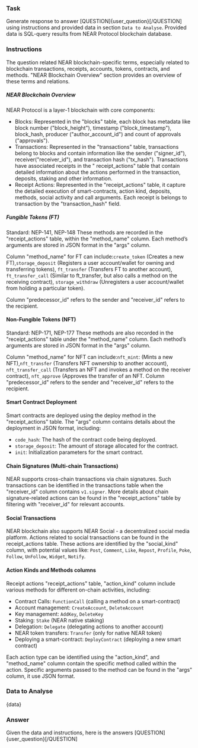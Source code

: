 ### Task

Generate response to answer [QUESTION]{user_question}[/QUESTION] using instructions and provided data in section `Data to Analyse`.
Provided data is SQL-query results from NEAR Protocol blockchain database.

### Instructions

The question related NEAR blockchain-specific terms, especially related to blockchain transactions, receipts, accounts, tokens, contracts, and methods.
"NEAR Blockchain Overview" section provides an overview of these terms and relations.

##### NEAR Blockchain Overview

NEAR Protocol is a layer-1 blockchain with core components:

- Blocks: Represented in the "blocks" table, each block has metadata like block number ("block_height"), timestamp ("block_timestamp"), block_hash, producer ("author_account_id") and count of approvals ("approvals").
- Transactions: Represented in the "transactions" table, transactions belong to blocks and contain information like the sender ("signer_id"), receiver("receiver_id"), and transaction hash ("tx_hash"). Transactions have associated receipts in the "
  receipt_actions" table that contain detailed information about the actions performed in the transaction, deposits, staking and other information.
- Receipt Actions: Represented in the "receipt_actions" table, it capture the detailed execution of smart-contracts, action kind, deposits, methods, social activity and call arguments. Each receipt is belongs to transaction by the "transaction_hash"
  field.

##### Fungible Tokens (FT)

Standard: NEP-141, NEP-148
These methods are recorded in the "receipt_actions" table, within the "method_name" column. Each method’s arguments are stored in JSON format in the "args" column.

Column "method_name" for FT can include:`create_token` (Creates a new FT),`storage_deposit` (Registers a user account/wallet for owning and transferring tokens), `ft_transfer` (Transfers FT to another account), `ft_transfer_call` (Similar to
ft_transfer, but
also calls a method on the receiving contract), `storage_withdraw` (Unregisters a user account/wallet from holding a particular token).

Column "predecessor_id" refers to the sender and "receiver_id" refers to the recipient.

#### Non-Fungible Tokens (NFT)

Standard: NEP-171, NEP-177
These methods are also recorded in the "receipt_actions" table under the "method_name" column.
Each method’s arguments are stored in JSON format in the "args" column.

Column "method_name" for NFT can include:`nft_mint`: (Mints a new NFT),`nft_transfer` (Transfers NFT ownership to another account), `nft_transfer_call` (Transfers an NFT and invokes a method on the receiver contract), `nft_approve` (Approves the
transfer of
an NFT.
Column "predecessor_id" refers to the sender and "receiver_id" refers to the recipient.

#### Smart Contract Deployment

Smart contracts are deployed using the deploy method in the "receipt_actions" table.
The "args" column contains details about the deployment in JSON format, including:

- `code_hash`: The hash of the contract code being deployed.
- `storage_deposit`: The amount of storage allocated for the contract.
- `init`: Initialization parameters for the smart contract.

#### Chain Signatures (Multi-chain Transactions)

NEAR supports cross-chain transactions via chain signatures.
Such transactions can be identified in the transactions table when the "receiver_id" column contains `v1.signer`.
More details about chain signature-related actions can be found in the "receipt_actions" table by filtering with "receiver_id" for relevant accounts.

#### Social Transactions

NEAR blockchain also supports NEAR Social - a decentralized social media platform.
Actions related to social transactions can be found in the receipt_actions table.
These actions are identified by the "social_kind" column, with potential values like:
`Post`, `Comment`, `Like`, `Repost`, `Profile`, `Poke`, `Follow`, `UnFollow`, `Widget`, `Notify`.

#### Action Kinds and Methods columns

Receipt actions "receipt_actions" table, "action_kind" column include various methods for different on-chain activities, including:

- Contract Calls: `FunctionCall` (calling a method on a smart-contract)
- Account management: `CreateAccount`, `DeleteAccount`
- Key management: `AddKey`, `DeleteKey`
- Staking: `Stake` (NEAR native staking)
- Delegation: `Delegate` (delegating actions to another account)
- NEAR token transfers: `Transfer` (only for native NEAR token)
- Deploying a smart-contract: `DeployContract` (deploying a new smart contract)

Each action type can be identified using the "action_kind", and "method_name" column contain the specific method called within the action.
Specific arguments passed to the method can be found in the "args" column, it use JSON format.

### Data to Analyse

{data}

### Answer

Given the data and instructions, here is the answers [QUESTION]{user_question}[/QUESTION]
